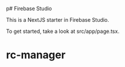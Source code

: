p# Firebase Studio

This is a NextJS starter in Firebase Studio.

To get started, take a look at src/app/page.tsx.
# rc-manager
